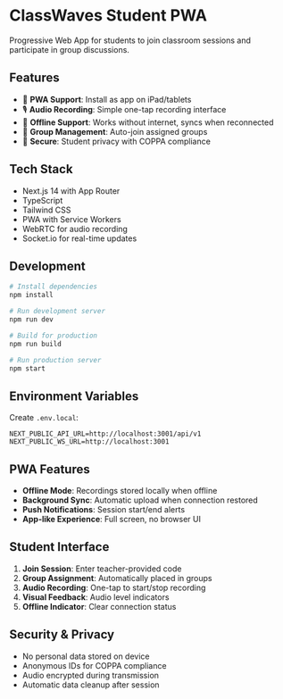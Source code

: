 # ClassWaves Student PWA

Progressive Web App for students to join classroom sessions and participate in group discussions.

## Features

- 📱 **PWA Support**: Install as app on iPad/tablets
- 🎙️ **Audio Recording**: Simple one-tap recording interface
- 🔄 **Offline Support**: Works without internet, syncs when reconnected
- 👥 **Group Management**: Auto-join assigned groups
- 🔐 **Secure**: Student privacy with COPPA compliance

## Tech Stack

- Next.js 14 with App Router
- TypeScript
- Tailwind CSS
- PWA with Service Workers
- WebRTC for audio recording
- Socket.io for real-time updates

## Development

```bash
# Install dependencies
npm install

# Run development server
npm run dev

# Build for production
npm run build

# Run production server
npm start
```

## Environment Variables

Create `.env.local`:

```env
NEXT_PUBLIC_API_URL=http://localhost:3001/api/v1
NEXT_PUBLIC_WS_URL=http://localhost:3001
```

## PWA Features

- **Offline Mode**: Recordings stored locally when offline
- **Background Sync**: Automatic upload when connection restored
- **Push Notifications**: Session start/end alerts
- **App-like Experience**: Full screen, no browser UI

## Student Interface

1. **Join Session**: Enter teacher-provided code
2. **Group Assignment**: Automatically placed in groups
3. **Audio Recording**: One-tap to start/stop recording
4. **Visual Feedback**: Audio level indicators
5. **Offline Indicator**: Clear connection status

## Security & Privacy

- No personal data stored on device
- Anonymous IDs for COPPA compliance
- Audio encrypted during transmission
- Automatic data cleanup after session
